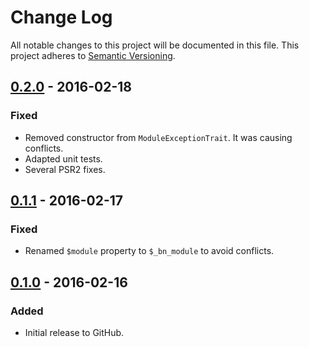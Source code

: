 # Change Log
All notable changes to this project will be documented in this file.
This project adheres to [Semantic Versioning](http://semver.org/).

## [0.2.0] - 2016-02-18
### Fixed
- Removed constructor from `ModuleExceptionTrait`. It was causing conflicts.
- Adapted unit tests.
- Several PSR2 fixes.

## [0.1.1] - 2016-02-17
### Fixed
- Renamed `$module` property to `$_bn_module` to avoid conflicts.

## [0.1.0] - 2016-02-16
### Added
- Initial release to GitHub.

[0.2.0]: https://github.com/brightnucleus/exceptions/compare/v0.1.1...v0.2.0
[0.1.1]: https://github.com/brightnucleus/exceptions/compare/v0.1.0...v0.1.1
[0.1.0]: https://github.com/brightnucleus/exceptions/compare/v0.0.0...v0.1.0
